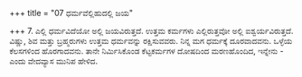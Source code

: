 +++
title = "07 ಧರ್ಮವೆಲ್ಲಿಹುದಲ್ಲಿ ಜಯ"

+++
7. ಎಲ್ಲಿ ಧರ್ಮವಿದೆಯೋ ಅಲ್ಲಿ ಜಯವಿರುತ್ತದೆ. ಉತ್ತಮ ಕರ್ಮಗಳು ಎಲ್ಲಿರುತ್ತವೋ ಅಲ್ಲಿ ಐಶ್ವರ್ಯವಿರುತ್ತದೆ. ವಿಷ್ಣು, ಶಿವ ಮತ್ತು ಬ್ರಹ್ಮರುಗಳು ಉತ್ತಮ ಧರ್ಮವನ್ನು ರಕ್ಷಿಸುವವರು. ನಿನ್ನ ಮಗ ಧರ್ಮಕ್ಕೆ ದೂರವಾದವನು. ಒಳ್ಳೆಯ ಕೆಲಸಗಳಿಂದ ಹೊರಗಾದವನು. ತಾನೇ ನಿರ್ಮಿಸಿಕೊಂಡ ಕೆಟ್ಟಕರ್ಮಗಳ ದೋಷದಿಂದ ಮರಣಹೊಂದಿದ, ಇನ್ನೇನು - ಎಂದು ವೇದವ್ಯಾಸ ಮುನಿಪ ಹೇಳಿದ.